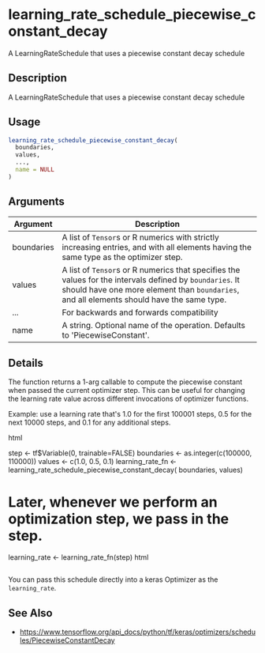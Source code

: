 # learning_rate_schedule_piecewise_constant_decay


A LearningRateSchedule that uses a piecewise constant decay schedule




## Description

A LearningRateSchedule that uses a piecewise constant decay schedule





## Usage
```r
learning_rate_schedule_piecewise_constant_decay(
  boundaries,
  values,
  ...,
  name = NULL
)
```




## Arguments


Argument      |Description
------------- |----------------
boundaries | A list of ``Tensor``s or R numerics with strictly increasing entries, and with all elements having the same type as the optimizer step.
values | A list of ``Tensor``s or R numerics that specifies the values for the intervals defined by ``boundaries``. It should have one more element than ``boundaries``, and all elements should have the same type.
... | For backwards and forwards compatibility
name | A string. Optional name of the operation. Defaults to 'PiecewiseConstant'.




## Details

The function returns a 1-arg callable to compute the piecewise constant
when passed the current optimizer step. This can be useful for changing the
learning rate value across different invocations of optimizer functions.

Example: use a learning rate that's 1.0 for the first 100001 steps, 0.5
for the next 10000 steps, and 0.1 for any additional steps.

html<div class="sourceCode R">step <- tf$Variable(0, trainable=FALSE)
boundaries <- as.integer(c(100000, 110000))
values <- c(1.0, 0.5, 0.1)
learning_rate_fn <- learning_rate_schedule_piecewise_constant_decay(
    boundaries, values)

# Later, whenever we perform an optimization step, we pass in the step.
learning_rate <- learning_rate_fn(step)
html</div>

You can pass this schedule directly into a keras Optimizer
as the ``learning_rate``.







## See Also



*  https://www.tensorflow.org/api_docs/python/tf/keras/optimizers/schedules/PiecewiseConstantDecay




